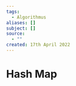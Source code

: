 ```yaml
---
tags:
  - Algorithmus
aliases: []
subject: []
source:
  - ""
created: 17th April 2022
---
```


# Hash Map